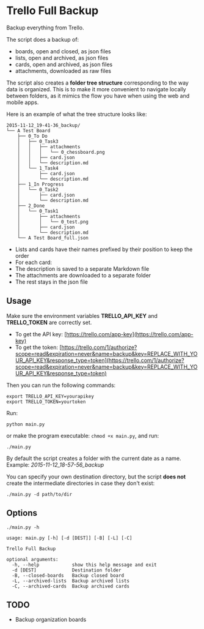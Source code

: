 # Trello Full Backup

Backup everything from Trello.

The script does a backup of:
- boards, open and closed, as json files
- lists, open and archived, as json files
- cards, open and archived, as json files
- attachments, downloaded as raw files

The script also creates a **folder tree structure** corresponding to the way data is organized. This is to make it more convenient to navigate locally between folders, as it mimics the flow you have when using the web and mobile apps.

Here is an example of what the tree structure looks like:

```
2015-11-12_19-41-36_backup/
└── A Test Board
    ├── 0_To Do
    │   ├── 0_Task3
    │   │   ├── attachments
    │   │   │   └── 0_chessboard.png
    │   │   ├── card.json
    │   │   └── description.md
    │   └── 1_Task4
    │       ├── card.json
    │       └── description.md
    ├── 1_In Progress
    │   └── 0_Task2
    │       ├── card.json
    │       └── description.md
    ├── 2_Done
    │   └── 0_Task1
    │       ├── attachments
    │       │   └── 0_test.png
    │       ├── card.json
    │       └── description.md
    └── A Test Board_full.json
```

- Lists and cards have their names prefixed by their position to keep the order
- For each card:
 - The description is saved to a separate Markdown file
 - The attachments are downloaded to a separate folder
 - The rest stays in the json file

## Usage

Make sure the environment variables **TRELLO_API_KEY** and **TRELLO_TOKEN** are correctly set.
- To get the API key: [https://trello.com/app-key](https://trello.com/app-key)
- To get the token: [https://trello.com/1/authorize?scope=read&expiration=never&name=backup&key=REPLACE_WITH_YOUR_API_KEY&response_type=token](https://trello.com/1/authorize?scope=read&expiration=never&name=backup&key=REPLACE_WITH_YOUR_API_KEY&response_type=token)


Then you can run the following commands:
```
export TRELLO_API_KEY=yourapikey
export TRELLO_TOKEN=yourtoken
```

Run:

```
python main.py

```

or make the program executable: ```chmod +x main.py```, and run:

```
./main.py
```

By default the script creates a folder with the current date as a name. Example: *2015-11-12_18-57-56_backup*

You can specify your own destination directory, but the script **does not** create the intermediate directories in case they don't exist:

```
./main.py -d path/to/dir
```

## Options

```
./main.py -h
```

```
usage: main.py [-h] [-d [DEST]] [-B] [-L] [-C]

Trello Full Backup

optional arguments:
  -h, --help            show this help message and exit
  -d [DEST]             Destination folder
  -B, --closed-boards   Backup closed board
  -L, --archived-lists  Backup archived lists
  -C, --archived-cards  Backup archived cards
```


## TODO

- Backup organization boards
